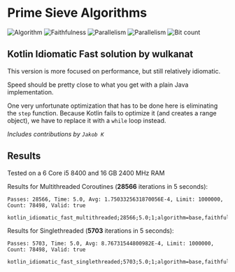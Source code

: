 # Prime Sieve Algorithms
![Algorithm](https://img.shields.io/badge/Algorithm-base-green)
![Faithfulness](https://img.shields.io/badge/Faithful-yes-green)
![Parallelism](https://img.shields.io/badge/Parallel-yes-green)
![Parallelism](https://img.shields.io/badge/Parallel-no-green)
![Bit count](https://img.shields.io/badge/Bits-unknown-yellowgreen)

## Kotlin Idiomatic Fast solution by wulkanat

This version is more focused on performance, but still relatively idiomatic.

Speed should be pretty close to what you get with a plain Java implementation.

One very unfortunate optimization that has to be done here is eliminating the `step` function.
Because Kotlin fails to optimize it (and creates a range object), we have to replace it with a `while` loop instead.

*Includes contributions by `Jakob K`*

## Results

Tested on a 6 Core i5 8400 and 16 GB 2400 MHz RAM

Results for Multithreaded Coroutines (**28566** iterations in 5 seconds):
```
Passes: 28566, Time: 5.0, Avg: 1.7503325631870056E-4, Limit: 1000000, Count: 78498, Valid: true

kotlin_idiomatic_fast_multithreaded;28566;5.0;1;algorithm=base,faithful=yes
```

Results for Singlethreaded (**5703** iterations in 5 seconds):
```
Passes: 5703, Time: 5.0, Avg: 8.76731544800982E-4, Limit: 1000000, Count: 78498, Valid: true

kotlin_idiomatic_fast_singlethreaded;5703;5.0;1;algorithm=base,faithful=yes
```